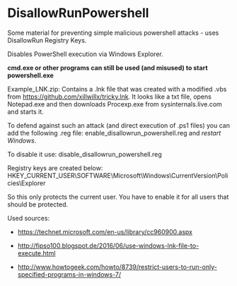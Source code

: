 # DisallowRunPowershell
Some material for preventing simple malicious powershell attacks - uses DisallowRun Registry Keys.

Disables PowerShell execution via Windows Explorer.

**cmd.exe or other programs can still be used (and misused) to start powershell.exe**


Example_LNK.zip: Contains a .lnk file that was created with a modified .vbs from https://github.com/xillwillx/tricky.lnk. It looks like a txt file, opens Notepad.exe and then downloads Procexp.exe from sysinternals.live.com and starts it.

To defend against such an attack (and direct execution of .ps1 files) you can add the following .reg file:  	enable_disallowrun_powershell.reg and _restart Windows_.

To disable it use: disable_disallowrun_powershell.reg

Registry keys are created below: HKEY_CURRENT_USER\SOFTWARE\Microsoft\Windows\CurrentVersion\Policies\Explorer

So this only protects the current user. You have to enable it for all users that should be protected.

Used sources:
* https://technet.microsoft.com/en-us/library/cc960900.aspx

* http://fipso100.blogspot.de/2016/06/use-windows-lnk-file-to-execute.html

* http://www.howtogeek.com/howto/8739/restrict-users-to-run-only-specified-programs-in-windows-7/
